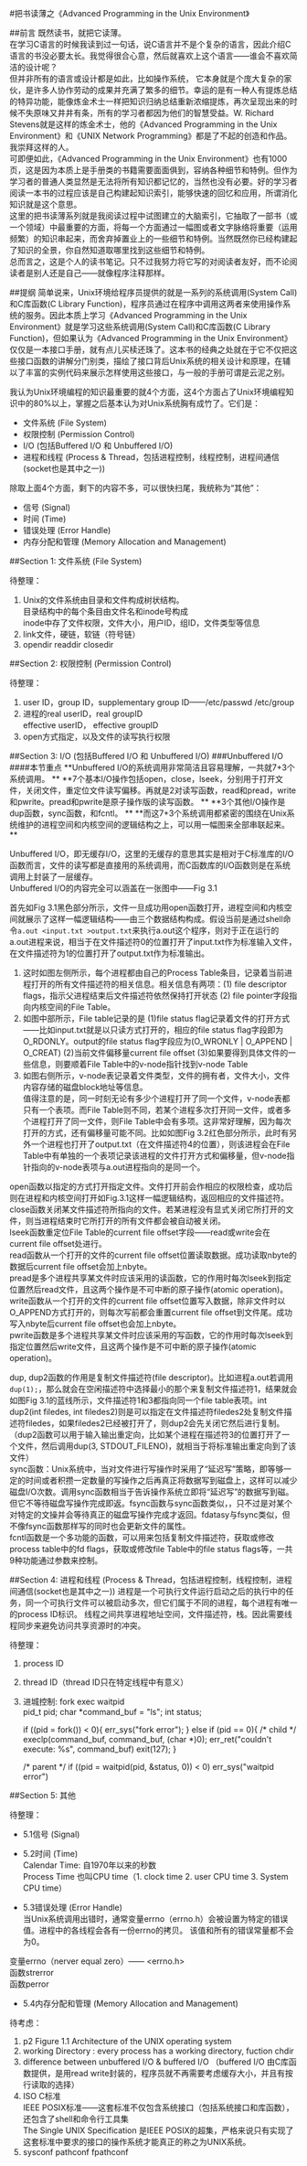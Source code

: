 #把书读薄之《Advanced Programming in the Unix Environment》




##前言
既然读书，就把它读薄。  
在学习C语言的时候我读到过一句话，说C语言并不是个复杂的语言，因此介绍C语言的书没必要太长。我觉得很合心意，然后就喜欢上这个语言——谁会不喜欢简洁的设计呢？  
但并非所有的语言或设计都是如此，比如操作系统， 它本身就是个庞大复杂的家伙，是许多人协作劳动的成果并充满了繁多的细节。幸运的是有一种人有提炼总结的特异功能，能像炼金术士一样把知识归纳总结重新浓缩提炼，再次呈现出来的时候不失原味又井井有条，所有的学习者都因为他们的智慧受益。W. Richard Stevens就是这样的炼金术士，他的《Advanced Programming in the Unix Environment》和《UNIX Network Programming》都是了不起的创造和作品。我崇拜这样的人。  
可即便如此，《Advanced Programming in the Unix Environment》也有1000页，这是因为本质上是手册类的书籍需要面面俱到，容纳各种细节和特例。但作为学习者的普通人类显然是无法将所有知识都记忆的，当然也没有必要。好的学习者阅读一本书的过程应该是自己构建起知识索引，能够快速的回忆和应用，所谓消化知识就是这个意思。  
这里的把书读薄系列就是我阅读过程中试图建立的大脑索引，它抽取了一部书（或一个领域）中最重要的方面，将每一个方面通过一幅图或者文字脉络将重要（运用频繁）的知识串起来，而舍弃掉置业上的一些细节和特例。当然既然你已经构建起了知识的全景，你自然知道取哪里找到这些细节和特例。  
总而言之，这是个人的读书笔记。只不过我努力将它写的对阅读者友好，而不论阅读者是别人还是自己——就像程序注释那样。  




##提纲
简单说来，Unix环境给程序员提供的就是一系列的系统调用(System Call)和C库函数(C Library Function)，程序员通过在程序中调用这两者来使用操作系统的服务。因此本质上学习《Advanced Programming in the Unix Environment》就是学习这些系统调用(System Call)和C库函数(C Library Function)，但如果认为《Advanced Programming in the Unix Environment》仅仅是一本接口手册，就有点儿买椟还珠了。这本书的经典之处就在于它不仅把这些接口函数的讲解分门别类，描绘了接口背后Unix系统的相关设计和原理，在辅以了丰富的实例代码来展示怎样使用这些接口，与一般的手册可谓是云泥之别。  

我认为Unix环境编程的知识最重要的就4个方面，这4个方面占了Unix环境编程知识中的80%以上，掌握之后基本认为对Unix系统胸有成竹了。它们是：
- 文件系统 (File System)
- 权限控制 (Permission Control)
- I/O (包括Buffered I/O 和 Unbuffered I/O)
- 进程和线程 (Process & Thread，包括进程控制，线程控制，进程间通信(socket也是其中之一))

除取上面4个方面，剩下的内容不多，可以很快扫尾，我统称为“其他”：
- 信号 (Signal)
- 时间 (Time)
- 错误处理 (Error Handle)
- 内存分配和管理 (Memory Allocation and Management)




##Section 1: 文件系统 (File System)

待整理：  
1. Unix的文件系统由目录和文件构成树状结构。  
   目录结构中的每个条目由文件名和inode号构成  
   inode中存了文件权限，文件大小，用户ID，组ID，文件类型等信息  
2. link文件，硬链，软链（符号链）  
3. opendir  readdir closedir  




##Section 2: 权限控制 (Permission Control)

待整理：  
1. user ID，group ID，supplementary group ID——/etc/passwd /etc/group  
2. 进程的real userID，real groupID  
         effective userID， effective groupID  
3. open方式指定，以及文件的读写执行权限  




##Section 3: I/O (包括Buffered I/O 和 Unbuffered I/O)
###Unbuffered I/O
####本节重点
**Unbuffered I/O的系统调用非常简洁且容易理解，一共就7+3个系统调用。  **
**7个基本I/O操作包括open，close，lseek，分别用于打开文件，关闭文件，重定位文件读写偏移。再就是2对读写函数，read和pread，write和pwrite。pread和pwrite是原子操作版的读写函数。  **
**3个其他I/O操作是dup函数，sync函数，和fcntl。  **
**而这7+3个系统调用都紧密的围绕在Unix系统维护的进程空间和内核空间的逻辑结构之上，可以用一幅图来全部串联起来。  **

Unbuffered I/O，即无缓存I/O，这里的无缓存的意思其实是相对于C标准库的I/O函数而言，文件的读写都是直接用的系统调用，而C函数库的I/O函数则是在系统调用上封装了一层缓存。  
Unbuffered I/O的内容完全可以涵盖在一张图中——Fig 3.1  

首先如Fig 3.1黑色部分所示，文件一旦成功用open函数打开，进程空间和内核空间就展示了这样一幅逻辑结构——由三个数据结构构成。假设当前是通过shell命令`a.out <input.txt >output.txt`来执行a.out这个程序，则对于正在运行的a.out进程来说，相当于在文件描述符0的位置打开了input.txt作为标准输入文件，在文件描述符为1的位置打开了output.txt作为标准输出。  
1. 这时如图左侧所示，每个进程都由自己的Process Table条目，记录着当前进程打开的所有文件描述符的相关信息。相关信息有两项：(1) file descriptor flags，指示父进程结束后文件描述符依然保持打开状态 (2) file pointer字段指向内核空间的File Table。  
2. 如图中部所示，File table记录的是 (1)file status flag记录着文件的打开方式——比如input.txt就是以只读方式打开的，相应的file status flag字段即为O_RDONLY。output的file status flag字段应为(O_WRONLY | O_APPEND | O_CREAT) (2)当前文件偏移量current file offset (3)如果要得到具体文件的一些信息，则要顺着File Table中的v-node指针找到v-node Table  
3. 如图右侧所示，v-node表记录着文件类型，文件的拥有者，文件大小，文件内容存储的磁盘block地址等信息。  
值得注意的是，同一时刻无论有多少个进程打开了同一个文件，v-node表都只有一个表项。而File Table则不同，若某个进程多次打开同一文件，或者多个进程打开了同一文件，则File Table中会有多项。这非常好理解，因为每次打开的方式，还有偏移量可能不同。比如如图Fig 3.2红色部分所示，此时有另外一个进程也打开了output.txt（在文件描述符4的位置），则该进程会在File Table中有单独的一个表项记录该进程的文件打开方式和偏移量，但v-node指针指向的v-node表项与a.out进程指向的是同一个。  

open函数以指定的方式打开指定文件。文件打开前会作相应的权限检查，成功后则在进程和内核空间打开如Fig.3.1这样一幅逻辑结构，返回相应的文件描述符。  
close函数关闭某文件描述符所指向的文件。若某进程没有显式关闭它所打开的文件，则当进程结束时它所打开的所有文件都会被自动被关闭。  
lseek函数重定位File Table的current file offset字段——read或write会在current file offset处进行。  
read函数从一个打开的文件的current file offset位置读取数据。成功读取nbyte的数据后current file offset会加上nbyte。  
pread是多个进程共享某文件时应该采用的读函数，它的作用时每次lseek到指定位置然后read文件，且这两个操作是不可中断的原子操作(atomic operation)。  
write函数从一个打开的文件的current file offset位置写入数据，除非文件时以O_APPEND方式打开的，则每次写前都会重置current file offset到文件尾。成功写入nbyte后current file offset也会加上nbyte。  
pwrite函数是多个进程共享某文件时应该采用的写函数，它的作用时每次lseek到指定位置然后write文件，且这两个操作是不可中断的原子操作(atomic operation)。  

dup, dup2函数的作用是复制文件描述符(file descriptor)。比如进程a.out若调用`dup(1);`，那么就会在空闲描述符中选择最小的那个来复制文件描述符1，结果就会如图Fig 3.1的蓝线所示，文件描述符1和3都指向同一个file table表项。int dup2(int filedes, int filedes2)则是可以指定在文件描述符filedes2处复制文件描述符filedes，如果filedes2已经被打开了，则dup2会先关闭它然后进行复制。（dup2函数可以用于输入输出重定向，比如某个进程在描述符3的位置打开了一个文件，然后调用dup(3, STDOUT_FILENO)，就相当于将标准输出重定向到了该文件）  
sync函数：Unix系统中，当对文件进行写操作时采用了“延迟写”策略，即等够一定的时间或者积攒一定数量的写操作之后再真正将数据写到磁盘上，这样可以减少磁盘I/O次数。调用sync函数相当于告诉操作系统立即将“延迟写”的数据写到磁。但它不等待磁盘写操作完成即返。fsync函数与sync函数类似，，只不过是对某个对特定的文操并会等待真正的磁盘写操作完成才返回。fdatasy与fsync类似，但不像fsync函数那样写的同时也会更新文件的属性。  
fcntl函数是一个多功能的函数，可以用来包括复制文件描述符，获取或修改process table中的fd flags，获取或修改file Table中的file status flags等，一共9种功能通过参数来控制。  




##Section 4: 进程和线程 (Process & Thread，包括进程控制，线程控制，进程间通信(socket也是其中之一))
进程是一个可执行文件运行启动之后的执行中的任务，同一个可执行文件可以被启动多次，但它们属于不同的进程，每个进程有唯一的process ID标识。
线程之间共享进程地址空间，文件描述符，栈。因此需要线程同步来避免访问共享资源时的冲突。

待整理：  
1. process ID  
2. thread ID（thread ID只在特定线程中有意义）  
3. 进城控制: fork exec waitpid  
    pid_t pid;
    char *command_buf = "ls";
    int status;

    if ((pid = fork()) < 0){
      err_sys("fork error");
    }
    else if (pid == 0){
      /* child */
      execlp(command_buf, command_buf, (char *)0);
      err_ret("couldn't execute: %s", command_buf)
      exit(127);
    }

    /* parent */
    if ((pid = waitpid(pid, &status, 0)) < 0)
      err_sys("waitpid error")


##Section 5: 其他 

待整理：  
- 5.1信号 (Signal)  


- 5.2时间 (Time)  
Calendar Time: 自1970年以来的秒数  
Process Time 也叫CPU time（1. clock time 2. user CPU time 3. System CPU time）  

- 5.3错误处理 (Error Handle)  
当Unix系统调用出错时，通常变量errno（errno.h）会被设置为特定的错误值。进程中的各线程会各有一份errno的拷贝。
该值和所有的错误常量都不会为0。

变量errno（nerver equal zero）—— <errno.h>  
函数strerror  
函数perror  

- 5.4内存分配和管理 (Memory Allocation and Management)  




待考虑：  
1. p2 Figure 1.1 Architecture of the UNIX operating system  
2. working Directory : every process has a working directory, fuction chdir  
3. difference between unbuffered I/O & buffered I/O （buffered I/O 由C库函数提供，是用read write封装的，程序员就不再需要考虑缓存大小，并且有按行读取的选择）
4. ISO C标准  
IEEE POSIX标准——这套标准不仅包含系统接口（包括系统接口和库函数），还包含了shell和命令行工具集  
The Single UNIX Specification 是IEEE POSIX的超集，严格来说只有实现了这套标准中要求的接口的操作系统才能真正的称之为UNIX系统。  
5. sysconf pathconf fpathconf
